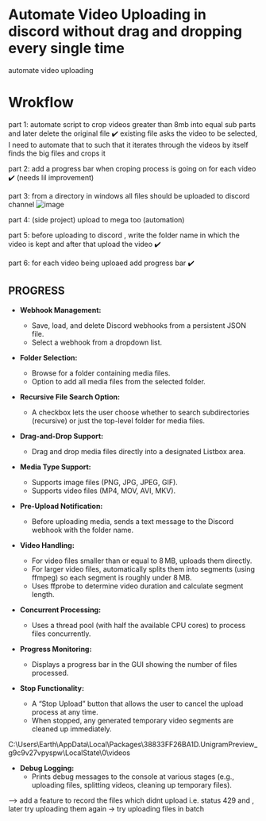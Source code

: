# Automate Video Uploading in discord without drag and dropping every single time
automate video uploading 
# Wrokflow

part 1:
automate script to crop videos greater than 8mb into equal sub parts and later delete the original file  ✔️
existing file asks the video to be selected, I need to automate that to such that it iterates through the videos by itself  finds the big files and crops it

part 2:
 add a progress bar when croping process is going on for each video  ✔️ (needs lil improvement)

 part 3:
 from a directory in windows all files should be uploaded to discord channel 
 ![image](https://github.com/user-attachments/assets/0234add6-0ddd-4021-bee7-ffe6c7f5bcea)

 part 4: (side project)
 upload to mega too (automation)

 part 5:
 before uploading to discord , write the folder name in which the video is kept and after that upload the video ✔️

 part 6: 
 for each video being uploaed add progress bar ✔️



## PROGRESS


- **Webhook Management:**  
  - Save, load, and delete Discord webhooks from a persistent JSON file.  
  - Select a webhook from a dropdown list.

- **Folder Selection:**  
  - Browse for a folder containing media files.  
  - Option to add all media files from the selected folder.

- **Recursive File Search Option:**  
  - A checkbox lets the user choose whether to search subdirectories (recursive) or just the top-level folder for media files.

- **Drag-and-Drop Support:**  
  - Drag and drop media files directly into a designated Listbox area.

- **Media Type Support:**  
  - Supports image files (PNG, JPG, JPEG, GIF).  
  - Supports video files (MP4, MOV, AVI, MKV).

- **Pre-Upload Notification:**  
  - Before uploading media, sends a text message to the Discord webhook with the folder name.

- **Video Handling:**  
  - For video files smaller than or equal to 8 MB, uploads them directly.  
  - For larger video files, automatically splits them into segments (using ffmpeg) so each segment is roughly under 8 MB.  
  - Uses ffprobe to determine video duration and calculate segment length.

- **Concurrent Processing:**  
  - Uses a thread pool (with half the available CPU cores) to process files concurrently.

- **Progress Monitoring:**  
  - Displays a progress bar in the GUI showing the number of files processed.

- **Stop Functionality:**  
  - A “Stop Upload” button that allows the user to cancel the upload process at any time.  
  - When stopped, any generated temporary video segments are cleaned up immediately.



C:\Users\Earth\AppData\Local\Packages\38833FF26BA1D.UnigramPreview_g9c9v27vpyspw\LocalState\0\videos

- **Debug Logging:**  
  - Prints debug messages to the console at various stages (e.g., uploading files, splitting videos, cleaning up temporary files).

--> add a feature to record the files which didnt upload i.e. status 429  and , later try uploading them again
-> try uploading files in batch
